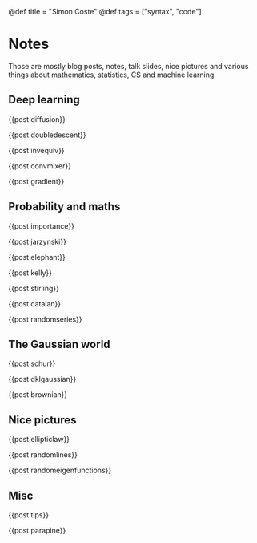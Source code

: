 @def title = "Simon Coste"
@def tags = ["syntax", "code"]

# Notes

Those are mostly blog posts, notes, talk slides, nice pictures and various things about mathematics, statistics, CS and machine learning. 

## Deep learning

{{post diffusion}}

{{post doubledescent}}

{{post invequiv}}

{{post convmixer}}

{{post gradient}}

## Probability and maths

{{post importance}}

{{post jarzynski}}

{{post elephant}}

{{post kelly}}

{{post stirling}}

{{post catalan}}

{{post randomseries}}


## The Gaussian world


{{post schur}}

{{post dklgaussian}}

{{post brownian}}

## Nice pictures


{{post ellipticlaw}}

{{post randomlines}}

{{post randomeigenfunctions}}


## Misc


{{post tips}}

{{post parapine}}

